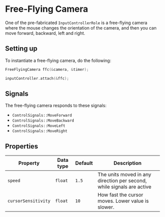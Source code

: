 # Free-Flying Camera

One of the pre-fabricated ``InputControllerRole`` is a free-flying camera
where the mouse changes the orientation of the camera, and then you can move
forward, backward, left and right.

## Setting up
To instantiate a free-flying camera, do the following:

````c++
FreeFlyingCamera ffc(&camera, &timer);

inputController.attach(&ffc);
````

## Signals
The free-flying camera responds to these signals:

- ``ControlSignals::MoveForward``
- ``ControlSignals::MoveBackward``
- ``ControlSignals::MoveLeft``
- ``ControlSignals::MoveRight``

## Properties
| Property  | Data type | Default | Description                                                           |
|-----------| --- |---------|-----------------------------------------------------------------------|
| ``speed`` | ``float`` | ``1.5`` | The units moved in any direction per second, while signals are active |
| ``cursorSensitivity`` | ``float`` | ``10``  | How fast the cursor moves. Lower value is slower.                     |
